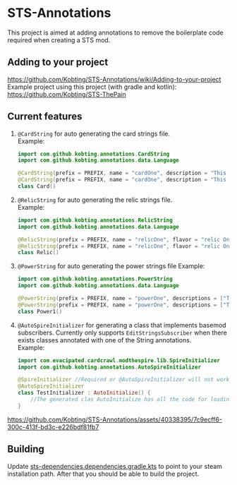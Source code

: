 # STS-Annotations

This project is aimed at adding annotations to remove the boilerplate code required when creating a STS mod.

## Adding to your project

https://github.com/Kobting/STS-Annotations/wiki/Adding-to-your-project  
Example project using this project (with gradle and kotlin): https://github.com/Kobting/STS-ThePain

## Current features

1. `@CardString` for auto generating the card strings file.  
    Example:
    ```kotlin
   import com.github.kobting.annotations.CardString
   import com.github.kobting.annotations.data.Language
   
    @CardString(prefix = PREFIX, name = "cardOne", description = "This is card One!", language = Language.ENGLISH)
    @CardString(prefix = PREFIX, name = "cardOne", description = "This is card One! Spanish", language = Language.SPANISH)
   class Card()
   ```
2. `@RelicString` for auto generating the relic strings file.  
    Example:
    ```kotlin
    import com.github.kobting.annotations.RelicString
    import com.github.kobting.annotations.data.Language
   
    @RelicString(prefix = PREFIX, name = "relicOne", flavor = "relic One flavor.", descriptions = ["This is relic One!", "Description Two"], language = Language.ENGLISH)
    @RelicString(prefix = PREFIX, name = "relicOne", flavor = "relic One flavor. Spanish", descriptions = ["This is relic One! Spanish"], language = Language.SPANISH)
    class Relic()
    ```
3. `@PowerString` for auto generating the power strings file
    Example:
    ```kotlin
    import com.github.kobting.annotations.PowerString
    import com.github.kobting.annotations.data.Language
   
    @PowerString(prefix = PREFIX, name = "powerOne", descriptions = ["This is power One!"], language = Language.ENGLISH)
    @PowerString(prefix = PREFIX, name = "powerOne", descriptions = ["This is power One! Spanish"], language = Language.SPANISH)
    class Power1()
    ```
4. `@AutoSpireInitializer` for generating a class that implements basemod subscribers. Currently only supports `EditStringsSubscriber` when there exists classes annotated with one of the String annotations.   
    Example:
    ```kotlin
    import com.evacipated.cardcrawl.modthespire.lib.SpireInitializer
    import com.github.kobting.annotations.AutoSpireInitializer
    
    @SpireInitializer //Required or @AutoSpireInitializer will not work
    @AutoSpireInitializer
    class TestInitializer : AutoInitialize() {
        //The generated clas AutoInitialize has all the code for loading the string files based on the games current set language.
    }
    ```


https://github.com/Kobting/STS-Annotations/assets/40338395/7c9ecff6-300c-413f-bd3c-e226bdf81fb7


## Building

Update [sts-dependencies.dependencies.gradle.kts](https://github.com/Kobting/STS-Annotations/blob/main/buildSrc/src/main/kotlin/sts-dependencies.dependencies.gradle.kts) to point to your steam installation path. After that you should be able to build the project.


